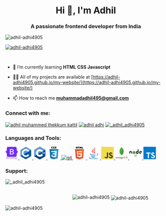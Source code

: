 <h1 align="center">Hi 👋, I'm Adhil</h1>
<h3 align="center">A passionate frontend developer from India</h3>

<p align="left"> <img src="https://komarev.com/ghpvc/?username=adhil-adhi4905&label=Profile%20views&color=0e75b6&style=flat" alt="adhil-adhi4905" /> </p>

<p align="left"> <a href="https://github.com/ryo-ma/github-profile-trophy"><img src="https://github-profile-trophy.vercel.app/?username=adhil-adhi4905" alt="adhil-adhi4905" /></a> </p>

<p align="left"> <a href="https://twitter.com/" target="blank"><img src="https://img.shields.io/twitter/follow/?logo=twitter&style=for-the-badge" alt="" /></a> </p>

- 🌱 I’m currently learning **HTML CSS Javascript**

- 👨‍💻 All of my projects are available at [https://adhil-adhi4905.github.io/my-website/](https://adhil-adhi4905.github.io/my-website/)

- 📫 How to reach me **muhammadadhil495@gmail.com**

<h3 align="left">Connect with me:</h3>
<p align="left">
<a href="https://linkedin.com/in/adhil muhammed thekkum kattil" target="blank"><img align="center" src="https://raw.githubusercontent.com/rahuldkjain/github-profile-readme-generator/master/src/images/icons/Social/linked-in-alt.svg" alt="adhil muhammed thekkum kattil" height="30" width="40" /></a>
<a href="https://fb.com/adhil adhi" target="blank"><img align="center" src="https://raw.githubusercontent.com/rahuldkjain/github-profile-readme-generator/master/src/images/icons/Social/facebook.svg" alt="adhil adhi" height="30" width="40" /></a>
<a href="https://instagram.com/_adhil_adhi4905" target="blank"><img align="center" src="https://raw.githubusercontent.com/rahuldkjain/github-profile-readme-generator/master/src/images/icons/Social/instagram.svg" alt="_adhil_adhi4905" height="30" width="40" /></a>
</p>

<h3 align="left">Languages and Tools:</h3>
<p align="left"> <a href="https://getbootstrap.com" target="_blank" rel="noreferrer"> <img src="https://raw.githubusercontent.com/devicons/devicon/master/icons/bootstrap/bootstrap-plain-wordmark.svg" alt="bootstrap" width="40" height="40"/> </a> <a href="https://www.cprogramming.com/" target="_blank" rel="noreferrer"> <img src="https://raw.githubusercontent.com/devicons/devicon/master/icons/c/c-original.svg" alt="c" width="40" height="40"/> </a> <a href="https://www.w3schools.com/cpp/" target="_blank" rel="noreferrer"> <img src="https://raw.githubusercontent.com/devicons/devicon/master/icons/cplusplus/cplusplus-original.svg" alt="cplusplus" width="40" height="40"/> </a> <a href="https://www.w3schools.com/css/" target="_blank" rel="noreferrer"> <img src="https://raw.githubusercontent.com/devicons/devicon/master/icons/css3/css3-original-wordmark.svg" alt="css3" width="40" height="40"/> </a> <a href="https://git-scm.com/" target="_blank" rel="noreferrer"> <img src="https://www.vectorlogo.zone/logos/git-scm/git-scm-icon.svg" alt="git" width="40" height="40"/> </a> <a href="https://www.w3.org/html/" target="_blank" rel="noreferrer"> <img src="https://raw.githubusercontent.com/devicons/devicon/master/icons/html5/html5-original-wordmark.svg" alt="html5" width="40" height="40"/> </a> <a href="https://www.java.com" target="_blank" rel="noreferrer"> <img src="https://raw.githubusercontent.com/devicons/devicon/master/icons/java/java-original.svg" alt="java" width="40" height="40"/> </a> <a href="https://developer.mozilla.org/en-US/docs/Web/JavaScript" target="_blank" rel="noreferrer"> <img src="https://raw.githubusercontent.com/devicons/devicon/master/icons/javascript/javascript-original.svg" alt="javascript" width="40" height="40"/> </a> <a href="https://www.mongodb.com/" target="_blank" rel="noreferrer"> <img src="https://raw.githubusercontent.com/devicons/devicon/master/icons/mongodb/mongodb-original-wordmark.svg" alt="mongodb" width="40" height="40"/> </a> <a href="https://nodejs.org" target="_blank" rel="noreferrer"> <img src="https://raw.githubusercontent.com/devicons/devicon/master/icons/nodejs/nodejs-original-wordmark.svg" alt="nodejs" width="40" height="40"/> </a> <a href="https://www.typescriptlang.org/" target="_blank" rel="noreferrer"> <img src="https://raw.githubusercontent.com/devicons/devicon/master/icons/typescript/typescript-original.svg" alt="typescript" width="40" height="40"/> </a> </p>

<h3 align="left">Support:</h3>
<p><a href="https://www.buymeacoffee.com/_adhil_adhi4905"> <img align="left" src="https://cdn.buymeacoffee.com/buttons/v2/default-yellow.png" height="50" width="210" alt="_adhil_adhi4905" /></a></p><br><br>

<p><img align="left" src="https://github-readme-stats.vercel.app/api/top-langs?username=adhil-adhi4905&show_icons=true&locale=en&layout=compact" alt="adhil-adhi4905" /></p>

<p>&nbsp;<img align="center" src="https://github-readme-stats.vercel.app/api?username=adhil-adhi4905&show_icons=true&locale=en" alt="adhil-adhi4905" /></p>

<p><img align="center" src="https://github-readme-streak-stats.herokuapp.com/?user=adhil-adhi4905&" alt="adhil-adhi4905" /></p>
